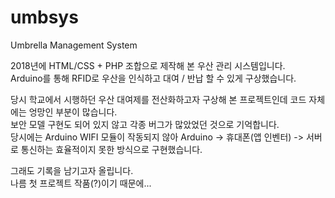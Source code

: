 # umbsys
Umbrella Management System

2018년에 HTML/CSS + PHP 조합으로 제작해 본 우산 관리 시스템입니다. <br>
Arduino를 통해 RFID로 우산을 인식하고 대여 / 반납 할 수 있게 구상했습니다.

당시 학교에서 시행하던 우산 대여제를 전산화하고자 구상해 본 프로젝트인데 코드 자체에는 엉망인 부분이 많습니다. <br>
보안 모델 구현도 되어 있지 않고 각종 버그가 많았었던 것으로 기억합니다. <br>
당시에는 Arduino WIFI 모듈이 작동되지 않아 Arduino -> 휴대폰(앱 인벤터) -> 서버로 통신하는 효율적이지 못한 방식으로 구현했습니다.

그래도 기록을 남기고자 올립니다. <br>
나름 첫 프로젝트 작품(?)이기 때문에...
